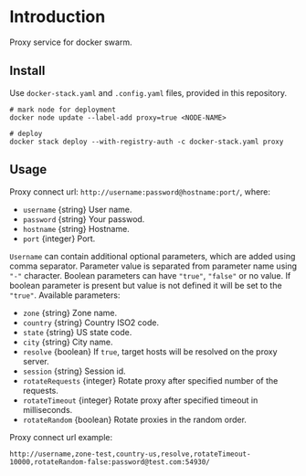 # Introduction

Proxy service for docker swarm.

## Install

Use `docker-stack.yaml` and `.config.yaml` files, provided in this repository.

```shell
# mark node for deployment
docker node update --label-add proxy=true <NODE-NAME>

# deploy
docker stack deploy --with-registry-auth -c docker-stack.yaml proxy
```

## Usage

Proxy connect url: `http://username:password@hostname:port/`, where:

-   `username` {string} User name.
-   `password` {string} Your passwod.
-   `hostname` {string} Hostname.
-   `port` {integer} Port.

`Username` can contain additional optional parameters, which are added using comma separator. Parameter value is separated from parameter name using `"-"` character. Boolean parameters can have `"true"`, `"false"` or no value. If boolean parameter is present but value is not defined it will be set to the `"true"`. Available parameters:

-   `zone` {string} Zone name.
-   `country` {string} Country ISO2 code.
-   `state` {string} US state code.
-   `city` {string} City name.
-   `resolve` {boolean} If `true`, target hosts will be resolved on the proxy server.
-   `session` {string} Session id.
-   `rotateRequests` {integer} Rotate proxy after specified number of the requests.
-   `rotateTimeout` {integer} Rotate proxy after specified timeout in milliseconds.
-   `rotateRandom` {boolean} Rotate proxies in the random order.

Proxy connect url example:

```text
http://username,zone-test,country-us,resolve,rotateTimeout-10000,rotateRandom-false:password@test.com:54930/

```
